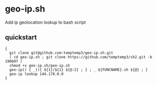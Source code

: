 # geo-ip.sh

Add ip geolocation lookup to bash script

## quickstart

```
{
  git clone git@github.com:temptemp3/geo-ip.sh.git
  ( cd geo-ip.sh ; git clone https://github.com/temptemp3/sh2.git -b 190607 )
  chmod +x geo-ip.sh/geo-ip.sh
  geo-ip() { _(){ ${1}/${1} ${@:2} ; } ; _ ${FUNCNAME}.sh ${@} ; }
  geo-ip lookup 144.178.0.0
}
```
